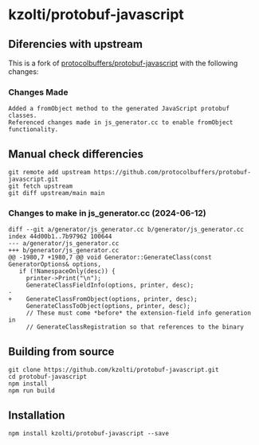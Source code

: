 # kzolti/protobuf-javascript


## Diferencies with upstream 
This is a fork of [protocolbuffers/protobuf-javascript](https://github.com/protocolbuffers/protobuf-javascript) with the following changes:

###  Changes Made

    Added a fromObject method to the generated JavaScript protobuf classes.
    Referenced changes made in js_generator.cc to enable fromObject functionality.


## Manual check differencies

```
git remote add upstream https://github.com/protocolbuffers/protobuf-javascript.git
git fetch upstream
git diff upstream/main main  
```
### Changes to make in js_generator.cc (2024-06-12)
```
diff --git a/generator/js_generator.cc b/generator/js_generator.cc
index 44d00b1..7b97962 100644
--- a/generator/js_generator.cc
+++ b/generator/js_generator.cc
@@ -1980,7 +1980,7 @@ void Generator::GenerateClass(const GeneratorOptions& options,
   if (!NamespaceOnly(desc)) {
     printer->Print("\n");
     GenerateClassFieldInfo(options, printer, desc);
-
+    GenerateClassFromObject(options, printer, desc);
     GenerateClassToObject(options, printer, desc);
     // These must come *before* the extension-field info generation in
     // GenerateClassRegistration so that references to the binary
```


## Building from source

```
git clone https://github.com/kzolti/protobuf-javascript.git
cd protobuf-javascript
npm install
npm run build
```
## Installation

    npm install kzolti/protobuf-javascript --save
    


    